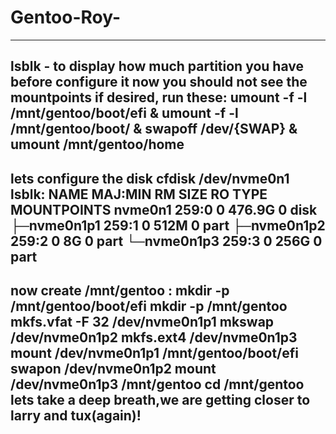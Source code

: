 # Gentoo-Roy-
---------------------------------------------------------------
lsblk - to display how much partition you have before configure it 
now you should not see the mountpoints 
if desired, run these:
umount -f -l /mnt/gentoo/boot/efi &
umount -f -l /mnt/gentoo/boot/ &
swapoff /dev/{SWAP} &
umount /mnt/gentoo/home 
-------------------
lets configure the disk
cfdisk /dev/nvme0n1
lsblk:
NAME        MAJ:MIN RM   SIZE RO TYPE MOUNTPOINTS
nvme0n1     259:0    0 476.9G  0 disk 
├─nvme0n1p1 259:1    0   512M  0 part
├─nvme0n1p2 259:2    0     8G  0 part
└─nvme0n1p3 259:3    0   256G  0 part
-------------------
now create /mnt/gentoo :
mkdir -p /mnt/gentoo/boot/efi 
mkdir -p /mnt/gentoo 
mkfs.vfat -F 32 /dev/nvme0n1p1 
mkswap /dev/nvme0n1p2
mkfs.ext4 /dev/nvme0n1p3 
mount /dev/nvme0n1p1 /mnt/gentoo/boot/efi
swapon /dev/nvme0n1p2 
mount /dev/nvme0n1p3 /mnt/gentoo
cd /mnt/gentoo 
lets take a deep breath,we are getting closer to larry and tux(again)!
-----------------------------------------------------------------
